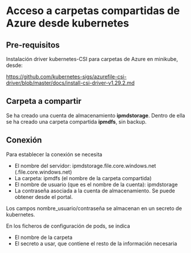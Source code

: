 # Acceso a carpetas compartidas de Azure desde kubernetes

## Pre-requisitos
Instalación driver kubernetes-CSI para carpetas de Azure en minikube, desde:

https://github.com/kubernetes-sigs/azurefile-csi-driver/blob/master/docs/install-csi-driver-v1.29.2.md

## Carpeta a compartir
Se ha creado una cuenta de almacenamiento **ipmdstorage**. Dentro de ella se ha creado una carpeta compartida **ipmdfs**, sin backup. 

## Conexión
Para establecer la conexión se necesita 

* El nombre del servidor: ipmdstorage.file.core.windows.net (<cuenta>.file.core.windows.net)
* La carpeta: ipmdfs (el nombre de la carpeta compartida)
* El nombre de usuario (que es el nombre de la cuenta): ipmdstorage
* La contraseña asociada a la cuenta de almacenamiento. Se puede obtener desde el portal. 

Los campos nombre_usuario/contraseña se almacenan en un secreto de kubernetes. 

En los ficheros de configuración de pods, se indica

* El nombre de la carpeta
* El secreto a usar, que contiene el resto de la información necesaria
